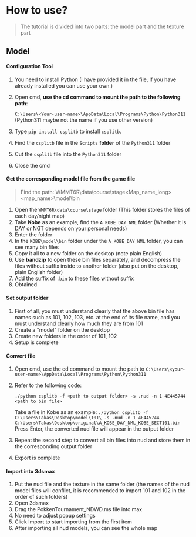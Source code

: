 # How to use?

> The tutorial is divided into two parts: the model part and the texture part

## Model

#### Configuration Tool

1. You need to install Python (I have provided it in the file, if you have already installed you can use your own.)
2. Open cmd, **use the cd command to mount the path to the following path**: 

   `C:\Users\<Your-user-name>\AppData\Local\Programs\Python\Python311` (Python311 maybe not the name if you use other version)
   
3. Type `pip install csplitb` to install `csplitb`.
4. Find the `csplitb` file in the `Scripts` **folder** of the `Python311` folder
5. Cut the `csplitb` file into the `Python311` folder
6. Close the cmd

#### Get the corresponding model file from the game file

> Find the path: WMMT6R\data\course\stage\<Map_name_long>\<map_name>\model\bin

1. Open the `WMMT6R\data\course\stage` folder (This folder stores the files of each day/night map)
2. Take **Kobe** as an example, find the `A_KOBE_DAY_NML` folder (Whether it is DAY or NGT depends on your personal needs)
3. Enter the folder
4. In the `KOBE\model\bin` folder under the `A_KOBE_DAY_NML` folder, you can see many bin files
5. Copy it all to a new folder on the desktop (note plain English)
6. Use **bandzip** to open these bin files separately, and decompress the files without suffix inside to another folder (also put on the desktop, plain English folder)
7. Add the suffix of `.bin` to these files without suffix
8. Obtained

#### Set output folder

1. First of all, you must understand clearly that the above bin file has names such as 101, 102, 103, etc. at the end of its file name, and you must understand clearly how much they are from 101
2. Create a "model" folder on the desktop
3. Create new folders in the order of 101, 102
4. Setup is complete

#### Convert file

1. Open cmd, use the cd command to mount the path to `C:\Users\<your-user-name>\AppData\Local\Programs\Python\Python311`
2. Refer to the following code:

   `./python csplitb -f <path to output folder> -s .nud -n 1 4E445744 <path to bin file>`
   
   Take a file in Kobe as an example:
   `./python csplitb -f C:\Users\Takas\Desktop\model\101\ -s .nud -n 1 4E445744 C:\Users\Takas\Desktop\original\A_KOBE_DAY_NML_KOBE_SECT101.bin`
   Press Enter, the converted nud file will appear in the output folder

3. Repeat the second step to convert all bin files into nud and store them in the corresponding output folder
4. Export is complete

#### Import into 3dsmax

1. Put the nud file and the texture in the same folder (the names of the nud model files will conflict, it is recommended to import 101 and 102 in the order of such folders)
2. Open 3dsmax
3. Drag the PokkenTournament_NDWD.ms file into max
4. No need to adjust popup settings
5. Click Import to start importing from the first item
6. After importing all nud models, you can see the whole map




